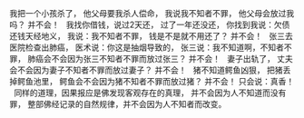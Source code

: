 我把一个小孩杀了，
他父母要我杀人偿命，
我说我不知者不罪，
他父母会放过我吗？
并不会！
&nbsp;
我找你借钱，说过2天还，
过了一年还没还，
你找到我说：欠债还钱天经地义，
我说：我不知者不罪，
钱是不是就不用还了？
并不会！
&nbsp;
张三去医院检查出肺癌，
医术说：你这是抽烟导致的，
张三说：我不知道啊，不知者不罪，
肺癌会不会因为张三不知者不罪而放过张三？
并不会！
&nbsp;
妻子出轨了，
丈夫会不会因为妻子不知者不罪而放过妻子？
并不会！
&nbsp;
猪不知道鳄鱼凶狠，
把猪丢掉鳄鱼池里，
鳄鱼会不会因为猪不知者不罪而放过猪？
并不会！
只会说：真香！
&nbsp;
同样的道理，因果报应是佛发现客观存在的真理，
并不会因为人不知道而没有罪，
整部佛经记录的自然规律，并不会因为人不知者而改变。

